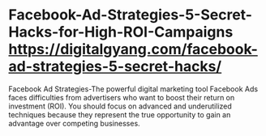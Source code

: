 # Facebook-Ad-Strategies-5-Secret-Hacks-for-High-ROI-Campaigns https://digitalgyang.com/facebook-ad-strategies-5-secret-hacks/
Facebook Ad Strategies-The powerful digital marketing tool Facebook Ads faces difficulties from advertisers who want to boost their return on investment (ROI). You should focus on advanced and underutilized techniques because they represent the true opportunity to gain an advantage over competing businesses.
